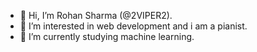 - 👋 Hi, I’m Rohan Sharma (@2VIPER2).
- 👀 I’m interested in web development and i am a pianist.
- 🌱 I’m currently studying machine learning.

<!---
2VIPER2/2VIPER2 is a ✨ special ✨ repository because its `README.md` (this file) appears on your GitHub profile.
You can click the Preview link to take a look at your changes.
--->
